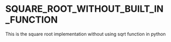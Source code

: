 # SQUARE_ROOT_WITHOUT_BUILT_IN_FUNCTION
This is the square root implementation without using sqrt function in python
